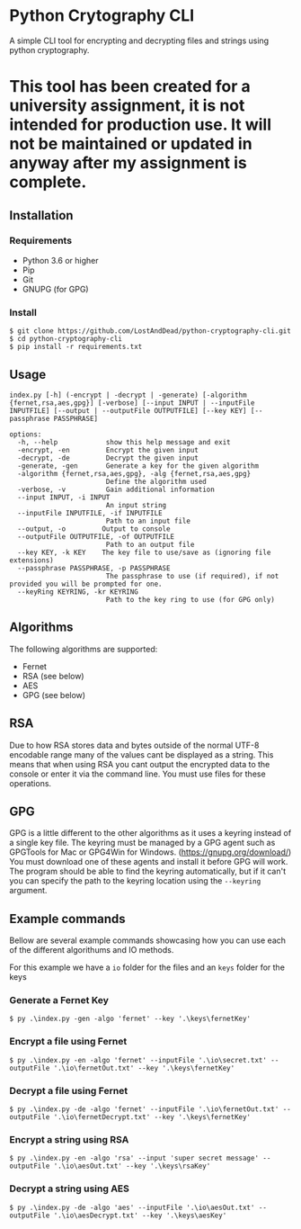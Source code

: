 # Python Crytography CLI

A simple CLI tool for encrypting and decrypting files and strings using python cryptography.

# This tool has been created for a university assignment, it is not intended for production use. It will not be maintained or updated in anyway after my assignment is complete.

## Installation

### Requirements

- Python 3.6 or higher
- Pip
- Git
- GNUPG (for GPG)

### Install

```console
$ git clone https://github.com/LostAndDead/python-cryptography-cli.git
$ cd python-cryptography-cli
$ pip install -r requirements.txt
```

## Usage
```console
index.py [-h] (-encrypt | -decrypt | -generate) [-algorithm {fernet,rsa,aes,gpg}] [-verbose] [--input INPUT | --inputFile INPUTFILE] [--output | --outputFile OUTPUTFILE] [--key KEY] [--passphrase PASSPHRASE]

options:
  -h, --help            show this help message and exit
  -encrypt, -en         Encrypt the given input
  -decrypt, -de         Decrypt the given input
  -generate, -gen       Generate a key for the given algorithm
  -algorithm {fernet,rsa,aes,gpg}, -alg {fernet,rsa,aes,gpg}
                        Define the algorithm used
  -verbose, -v          Gain additional information
  --input INPUT, -i INPUT
                        An input string
  --inputFile INPUTFILE, -if INPUTFILE
                        Path to an input file
  --output, -o         Output to console
  --outputFile OUTPUTFILE, -of OUTPUTFILE
                        Path to an output file
  --key KEY, -k KEY    The key file to use/save as (ignoring file extensions)
  --passphrase PASSPHRASE, -p PASSPHRASE
                        The passphrase to use (if required), if not provided you will be prompted for one.
  --keyRing KEYRING, -kr KEYRING
                        Path to the key ring to use (for GPG only)
```

## Algorithms
The following algorithms are supported:

- Fernet
- RSA (see below)
- AES
- GPG (see below)

## RSA
Due to how RSA stores data and bytes outside of the normal UTF-8 encodable range many of the values cant be displayed as a string. This means that when using RSA you cant output the encrypted data to the console or enter it via the command line. You must use files for these operations.

## GPG
GPG is a little different to the other algorithms as it uses a keyring instead of a single key file. The keyring must be managed by a GPG agent such as GPGTools for Mac or GPG4Win for Windows. (https://gnupg.org/download/) You must download one of these agents and install it before GPG will work. The program should be able to find the keyring automatically, but if it can't you can specify the path to the keyring location using the `--keyring` argument.

## Example commands
Bellow are several example commands showcasing how you can use each of the different algorithums and IO methods.

For this example we have a `io` folder for the files and an `keys` folder for the keys

### Generate a Fernet Key
```console
$ py .\index.py -gen -algo 'fernet' --key '.\keys\fernetKey'
```

### Encrypt a file using Fernet
```console
$ py .\index.py -en -algo 'fernet' --inputFile '.\io\secret.txt' --outputFile '.\io\fernetOut.txt' --key '.\keys\fernetKey'
```

### Decrypt a file using Fernet
```console
$ py .\index.py -de -algo 'fernet' --inputFile '.\io\fernetOut.txt' --outputFile '.\io\fernetDecrypt.txt' --key '.\keys\fernetKey'
```

### Encrypt a string using RSA
```console
$ py .\index.py -en -algo 'rsa' --input 'super secret message' --outputFile '.\io\aesOut.txt' --key '.\keys\rsaKey'
```

### Decrypt a string using AES
```console
$ py .\index.py -de -algo 'aes' --inputFile '.\io\aesOut.txt' --outputFile '.\io\aesDecrypt.txt' --key '.\keys\aesKey'
```